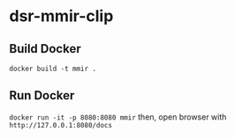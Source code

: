 # dsr-mmir-clip

## Build Docker
`docker build -t mmir .`

## Run Docker
`docker run -it -p 8080:8080 mmir`
then, open browser with `http://127.0.0.1:8080/docs`
